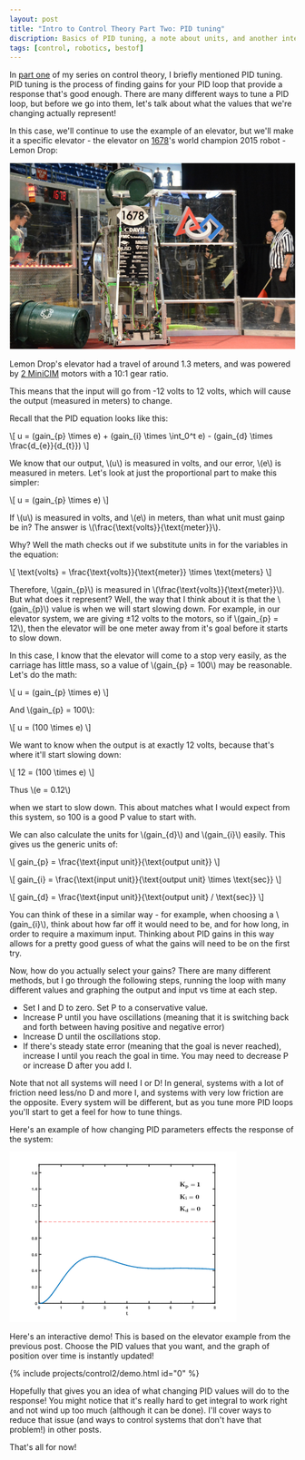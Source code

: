 ```yaml
---
layout: post
title: "Intro to Control Theory Part Two: PID tuning"
discription: Basics of PID tuning, a note about units, and another interactive demo
tags: [control, robotics, bestof]
---
```

In [part one](/posts/intro-to-control-part-one-pid) of my series on control theory, I briefly mentioned PID tuning. PID tuning is the process of finding gains for your PID loop that provide a response that's good enough. There are many different ways to tune a PID loop, but before we go into them, let's talk about what the values that we're changing actually represent!

In this case, we'll continue to use the example of an elevator, but we'll make it a specific elevator - the elevator on [1678](http://www.citruscircuits.org/)'s world champion 2015 robot - Lemon Drop:

<img src="../img/control2/lemondrop.png" alt="Lemon Drop">

Lemon Drop's elevator had a travel of around 1.3 meters, and was powered by [2 MiniCIM](http://motors.vex.com/mini-cim-motor) motors with a 10:1 gear ratio.

This means that the input will go from -12 volts to 12 volts, which will cause the output (measured in meters) to change.

Recall that the PID equation looks like this:

\\[ u = (gain\_{p} \times e) + (gain\_{i} \times \int\_0^t e)  - (gain\_{d} \times \frac{d\_{e}}{d\_{t}}) \\]

We know that our output, \\(u\\) is measured in volts, and our error, \\(e\\) is measured in meters. Let's look at just the proportional part to make this simpler:

\\[ u = (gain\_{p} \times e) \\]

If \\(u\\) is measured in volts, and \\(e\\) in meters, than what unit must gainp be in? The answer is \\(\frac{\text{volts}}{\text{meter}}\\).

Why? Well the math checks out if we substitute units in for the variables in the equation:

\\[ \text{volts} = \frac{\text{volts}}{\text{meter}} \times \text{meters} \\]

Therefore, \\(gain\_{p}\\) is measured in \\(\frac{\text{volts}}{\text{meter}}\\). But what does it represent? Well, the way that I think about it is that the \\(gain\_{p}\\) value is when we will start slowing down. For example, in our elevator system, we are giving ±12 volts to the motors, so if \\(gain\_{p} = 12\\), then the elevator will be one meter away from it's goal before it starts to slow down.

In this case, I know that the elevator will come to a stop very easily, as the carriage has little mass, so a value of \\(gain\_{p} = 100\\) may be reasonable. Let's do the math:

\\[ u = (gain\_{p} \times e) \\]

And \\(gain\_{p} = 100\\):

\\[ u = (100 \times e) \\]

We want to know when the output is at exactly 12 volts, because that's where it'll start slowing down:

\\[ 12 = (100 \times e) \\]

Thus \\(e = 0.12\\)

when we start to slow down. This about matches what I would expect from this system, so 100 is a good P value to start with.

We can also calculate the units for \\(gain\_{d}\\) and \\(gain\_{i}\\) easily. This gives us the generic units of:

\\[ gain\_{p} = \frac{\text{input unit}}{\text{output unit}} \\]

\\[ gain\_{i} = \frac{\text{input unit}}{\text{output unit} \times \text{sec}} \\]

\\[ gain\_{d} = \frac{\text{input unit}}{\text{output unit} / \text{sec}} \\]

You can think of these in a similar way - for example, when choosing a \\(gain\_{i}\\), think about how far off it would need to be, and for how long, in order to require a maximum input. Thinking about PID gains in this way allows for a pretty good guess of what the gains will need to be on the first try.

Now, how do you actually select your gains? There are many different methods, but I go through the following steps, running the loop with many different values and graphing the output and input vs time at each step.

* Set I and D to zero. Set P to a conservative value.
* Increase P until you have oscillations (meaning that it is switching back and forth between having positive and negative error)
* Increase D until the oscillations stop.
* If there's steady state error (meaning that the goal is never reached), increase I until you reach the goal in time. You may need to decrease P or increase D after you add I.

Note that not all systems will need I or D! In general, systems with a lot of friction need less/no D and more I, and systems with very low friction are the opposite. Every system will be different, but as you tune more PID loops you'll start to get a feel for how to tune things.

Here's an example of how changing PID parameters effects the response of the system:

<img src="../img/control2/tuning.gif" alt="PID Tuning">

Here's an interactive demo! This is based on the elevator example from the previous post. Choose the PID values that you want, and the graph of position over time is instantly updated!

{% include projects/control2/demo.html id="0" %}

Hopefully that gives you an idea of what changing PID values will do to the response! You might notice that it's really hard to get integral to work right and not wind up too much (although it can be done). I'll cover ways to reduce that issue (and ways to control systems that don't have that problem!) in other posts.

That's all for now!
